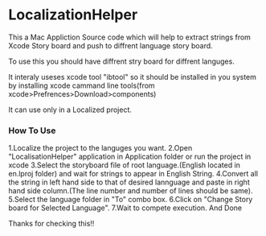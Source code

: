 LocalizationHelper
==================
<p>This a Mac Appliction Source code which will help to extract strings from Xcode Story board and push to diffrent language story board.</p>
<p>To use this you should have diffrent stry board for diffrent languges.</p>
<p>It interaly useses xcode tool "ibtool" so it should be installed in you system by installing xcode cammand line tools(from xcode>Prefrences>Download>components)</p>
<p>It can use only in a Localized project.</p>
<h3>How To Use</h3>
	1.Localize the project to the languges you want.
	2.Open "LocalisationHelper" application in Application folder or run the project in xcode
	3.Select the storyboard file of root language.(English located in en.lproj folder) and wait for strings to appear in English String.
	4.Convert all the string in left hand side to that of desired lannguage and paste in right hand side column.(The line number and number of lines should be same).
	5.Select the language folder in "To" combo box.
	6.Click on "Change Story board for Selected Language".
	7.Wait to compete execution. And Done


<p>Thanks for checking this!!</p>
